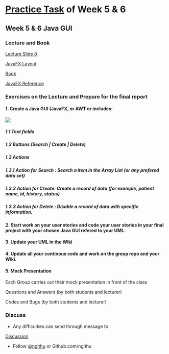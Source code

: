 # [Practice Task](https://nglthu.github.io/OOP_References/Practice_week5) of Week 5 & 6

## Week 5 & 6 Java GUI
### Lecture and Book


[Lecture Slide 8](https://nglthu.github.io/OOP_References/Slides/Lecture8_LTN.pdf)

[JavaFX Layout](https://nglthu.github.io/JavaGuiProject/img/readMeImg)

[Book](https://nglthu.github.io/Books/java/BruceEckel_Thinking_in_Java_4th_Edition.pdf)

[JavaFX Reference](https://docs.oracle.com/javafx/2/ui_controls/text-field.htm)

### Exercises on the Lecture and Prepare for the final report


#### 1. Create a Java GUI (JavaFX, or AWT or  includes:

<img src="https://nglthu.github.io/OOP_References/img/PatientManagement.png">
   
##### 1.1 Text fields
   
##### 1.2 Buttons (Search | Create | Delete)  

##### 1.3 Actions 

##### 1.3.1 Action for Search : Search a item in the Array List (or any prefered data set)

##### 1.3.2 Action for Create: Create a record of data (for example, patient name, id,  history, status)

##### 1.3.3 Action for Delete : Disable a record of data with specific information. 


#### 2. Start work on your user stories and code your user stories in your final project with your chosen Java GUI refered to your UML.

#### 3. Update your UML in the Wiki

#### 4. Update all your continous code and work on the group repo and your Wiki. 

#### 5. Mock Presentation

Each Group carries out their mock presentation in front of the class

Questions and Answers (by both students and lecturer)

Codes and Bugs (by both students and lecturer)



### Discuss
+ Any difficulties can send through message to 

[Discussion](https://github.com/nglthu/OOP_References/discussions)



+ Follow [@nglthu](https://github.com/nglthu) or Github.com/nglthu

 
